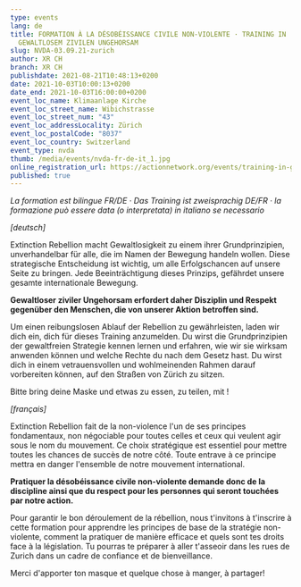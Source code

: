 ```yaml
---
type: events
lang: de
title: FORMATION À LA DÉSOBÉISSANCE CIVILE NON-VIOLENTE · TRAINING IN
  GEWALTLOSEM ZIVILEN UNGEHORSAM
slug: NVDA-03.09.21-zurich
author: XR CH
branch: XR CH
publishdate: 2021-08-21T10:48:13+0200
date: 2021-10-03T10:00:13+0200
date_end: 2021-10-03T16:00:00+0200
event_loc_name: Klimaanlage Kirche
event_loc_street_name: Wibichstrasse
event_loc_street_num: "43"
event_loc_addressLocality: Zürich
event_loc_postalCode: "8037"
event_loc_country: Switzerland
event_type: nvda
thumb: /media/events/nvda-fr-de-it_1.jpg
online_registration_url: https://actionnetwork.org/events/training-in-gewaltlosem-zivilen-ungehorsam-4
published: true
---
```

*La formation est bilingue FR/DE · Das Training ist zweisprachig DE/FR · la formazione può essere data (o interpretata) in italiano se necessario*

*\[deutsch]*

Extinction Rebellion macht Gewaltlosigkeit zu einem ihrer Grundprinzipien, unverhandelbar für alle, die im Namen der Bewegung handeln wollen. Diese strategische Entscheidung ist wichtig, um alle Erfolgschancen auf unsere Seite zu bringen. Jede Beeinträchtigung dieses Prinzips, gefährdet unsere gesamte internationale Bewegung.

**Gewaltloser ziviler Ungehorsam erfordert daher Disziplin und Respekt gegenüber den Menschen, die von unserer Aktion betroffen sind.**

Um einen reibungslosen Ablauf der Rebellion zu gewährleisten, laden wir dich ein, dich für dieses Training anzumelden. Du wirst die Grundprinzipien der gewaltfreien Strategie kennen lernen und erfahren, wie wir sie wirksam anwenden können und welche Rechte du nach dem Gesetz hast. Du wirst dich in einem vetrauensvollen und wohlmeinenden Rahmen darauf vorbereiten können, auf den Straßen von Zürich zu sitzen.

Bitte bring deine Maske und etwas zu essen, zu teilen, mit !

*\[français]*

Extinction Rebellion fait de la non-violence l'un de ses principes fondamentaux, non négociable pour toutes celles et ceux qui veulent agir sous le nom du mouvement. Ce choix stratégique est essentiel pour mettre toutes les chances de succès de notre côté. Toute entrave à ce principe mettra en danger l'ensemble de notre mouvement international. 

**Pratiquer la désobéissance civile non-violente demande donc de la discipline ainsi que du respect pour les personnes qui seront touchées par notre action.**

Pour garantir le bon déroulement de la rébellion, nous t'invitons à t'inscrire à cette formation pour apprendre les principes de base de la stratégie non-violente, comment la pratiquer de manière efficace et quels sont tes droits face à la législation. Tu pourras te préparer à aller t'asseoir dans les rues de Zurich dans un cadre de confiance et de bienveillance. 

Merci d'apporter ton masque et quelque chose à manger, à partager!